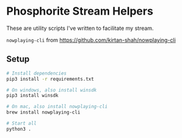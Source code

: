 # Phosphorite Stream Helpers

These are utility scripts I've written to facilitate my stream.

`nowplaying-cli` from https://github.com/kirtan-shah/nowplaying-cli


## Setup

```bash
# Install dependencies
pip3 install -r requirements.txt

# On windows, also install winsdk
pip3 install winsdk

# On mac, also install nowplaying-cli
brew install nowplaying-cli

# Start all
python3 .
```

